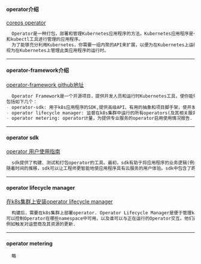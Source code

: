 #### operator介绍
[coreos operator](https://coreos.com/operators/)  
```markdown
  Operator是一种打包，部署和管理Kubernetes应用程序的方法。Kubernetes应用程序是一个部署在Kubernetes上并使用Kubernetes API
和kubectl工具进行管理的应用程序。
  为了能够充分利用Kubernetes，你需要一组内聚的API来扩展，以便为在Kubernetes上运行的应用程序提供服务和管理。你可以将Operators
视为在Kubernetes上管理此类应用程序的运行时。
```
---

#### operator-framework介绍
[operator-framework github地址](https://github.com/operator-framework)
```markdown  
  Operator Framework是一个开源项目，提供开发人员和运行时Kubernetes工具，使你能够加速Operator的开发。Operator Framework
包括如下几个：
- operator-sdk: 用于k8s应用程序的SDK,提供高级API、有用的抽象和项目脚手架，使开发人员无需了解k8s API的复杂性;
- operator lifecycle manager: 监督在k8s集群中运行的所有operators(及其相关服务)的生命周期的安装、更新和管理;
- operator metering: operator计量，为提供专业服务的operator启用使用情况报告.
```
---

#### operator sdk
[operator 用户使用指南](https://github.com/operator-framework/operator-sdk/blob/master/doc/user-guide.md)
```markdown
  sdk提供了构建、测试和打包operator的工具。最初，sdk有助于将应用程序的业务逻辑(例如,如何扩展、升级和备份)与k8s api结合起来执行这些操作.
随着时间的推移，sdk可以让工程师更智能地使应用程序具有云服务的用户体验。sdk中包含了跨operator共享的主要实践和代码模式，以帮助防止重新发明轮子.
```  
---

#### operator lifecycle manager
[在k8s集群上安装operator lifecycle manager](https://github.com/operator-framework/operator-lifecycle-manager/blob/master/Documentation/install/install.md)
```markdown
  构建后，需要在k8s集群上部署operator. Operator Lifecycle Manager是便于管理k8s集群上Operator的基架。有了它，管理员
可以控制Operator在哪些namespace中可用，以及谁可以与正在运行的Operator交互。他们还可以管理Operator及资源的整个生命周期
例如触发对运营商及其资源的更新.  
```
---

#### operator metering
```markdown
  略
```

